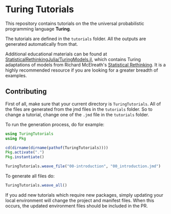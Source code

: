# Turing Tutorials

This repository contains tutorials on the the universal probabilistic programming language **Turing**.

The tutorials are defined in the `tutorials` folder.
All the outputs are generated automatically from that.

Additional educational materials can be found at [StatisticalRethinkingJulia/TuringModels.jl](https://github.com/StatisticalRethinkingJulia/TuringModels.jl), which contains Turing adaptations of models from Richard McElreath's [Statistical Rethinking](https://xcelab.net/rm/statistical-rethinking/).
It is a highly recommended resource if you are looking for a greater breadth of examples.

## Contributing

First of all, make sure that your current directory is `TuringTutorials`.
All of the files are generated from the jmd files in the `tutorials` folder.
So to change a tutorial, change one of the `.jmd` file in the `tutorials` folder.

To run the generation process, do for example:

```julia
using TuringTutorials
using Pkg

cd(dirname(dirname(pathof(TuringTutorials))))
Pkg.activate(".")
Pkg.instantiate()

TuringTutorials.weave_file("00-introduction", "00_introduction.jmd")
```

To generate all files do:

```julia
TuringTutorials.weave_all()
```


If you add new tutorials which require new packages, simply updating your local environment will change the project and manifest files.
When this occurs, the updated environment files should be included in the PR.
